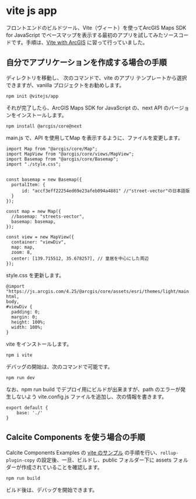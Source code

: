  
# vite js app

フロントエンドのビルドツール、Vite（ヴィート）を使ってArcGIS Maps SDK for JavaScript でベースマップを表示する最初のアプリを試してみたソースコードです。手順は、[Vite with ArcGIS](https://odoe.net/blog/vite-jsapi) に習って行っていました。  

## 自分でアプリケーションを作成する場合の手順

ディレクトリを移動し、
次のコマンドで、vite のアプリ テンプレートから選択できますが、vanilla プロジェクトをお勧めします。
```
npm init @vitejs/app
```

それが完了したら、ArcGIS Maps SDK for JavaScript の、next API のバージョンをインストールします。
```
npm install @arcgis/core@next
```

main.js で、API を使用してMap を表示するように、ファイルを変更します。
```
import Map from "@arcgis/core/Map";
import MapView from "@arcgis/core/views/MapView";
import Basemap from "@arcgis/core/Basemap";
import "./style.css";


const basemap = new Basemap({
  portalItem: {
      id: "accf3eff22254ed69e23afeb094a4881" //"street-vector"の日本語版
  }
});

const map = new Map({
  //basemap: "streets-vector",
  basemap: basemap,
});

const view = new MapView({
  container: "viewDiv",
  map: map,
  zoom: 8,
  center: [139.715512, 35.678257], // 皇居を中心にした周辺
});
```
style.css を更新します。
```
@import "https://js.arcgis.com/4.25/@arcgis/core/assets/esri/themes/light/main.css";
html,
body,
#viewDiv {
  padding: 0;
  margin: 0;
  height: 100%;
  width: 100%;
}
```

vite をインストールします。
```
npm i vite
```

デバッグの開始は、次のコマンドで可能です。
```
npm run dev
```

なお、npm run build でデプロイ用にビルドが出来ますが、path のエラーが発生しないよう vite.config.js ファイルを追加し、次の情報を書きます。
```
export default {
    base: './'
}
```

## Calcite Components を使う場合の手順

Calcite Components Examples の [vite のサンプル](https://github.com/Esri/calcite-components-examples/tree/master/vite) の手順を行い、`rollup-plugin-copy` の設定後、一旦、ビルドし、public フォルダー下に assets フォルダーが作成されていることを確認します。  

```
npm run build
```

ビルド後は、デバッグを開始できます。
